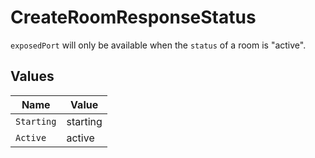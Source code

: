 # CreateRoomResponseStatus

`exposedPort` will only be available when the `status` of a room is "active".


## Values

| Name       | Value      |
| ---------- | ---------- |
| `Starting` | starting   |
| `Active`   | active     |